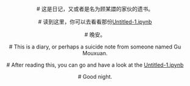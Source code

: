 <p align="center"># 这是日记，又或者是名为顾某譞的家伙的遗书。</p>

<p align="center"># 读到这里，你可以去看看那份<u>Untitled-1.ipynb</u></p>

<p align="center"># 晚安。</p>

<p align="center"># This is a diary, or perhaps a suicide note from someone named Gu Mouxuan. </p>

<p align="center"># After reading this, you can go and have a look at the <u>Untitled-1.ipynb</u></p>

<p align="center"># Good night. </p>
